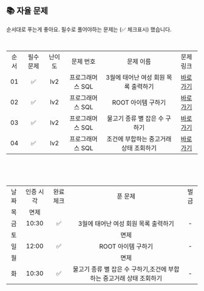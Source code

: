 
## 📚 자율 문제

순서대로 푸는게 좋아요.
필수로 풀어야하는 문제는 (✅ 체크표시) 했습니다.

<br/>
<table>
  <tr>
    <td align="center">순서</td>
    <td align="center">필수 문제</td>
    <td align="center">난이도</td>
    <td align="center">문제 번호</td>
    <td align="center">문제 이름</td>
    <td align="center">문제 링크</td>
  </tr>
   <tr>
    <td align="center">01</td>
    <td align="center">✅</td>
    <td align="center">lv2</td>
    <td align="center">프로그래머스 SQL</td>
    <td align="center">3월에 태어난 여성 회원 목록 출력하기</td>
    <td align="center">
<a href="https://school.programmers.co.kr/learn/courses/30/lessons/131120">바로가기</a></td>
  </tr>
   <tr>
    <td align="center">02</td>
    <td align="center">✅</td>
    <td align="center">lv2</td>
    <td align="center">프로그래머스 SQL</td>
    <td align="center">ROOT 아이템 구하기</td>
    <td align="center">
<a href="https://school.programmers.co.kr/learn/courses/30/lessons/273710">바로가기</a></td>
  </tr>
    <tr>
    <td align="center">03</td>
    <td align="center">✅</td>
    <td align="center">lv2</td>
    <td align="center">프로그래머스 SQL</td>
    <td align="center">물고기 종류 별 잡은 수 구하기</td>
    <td align="center">
<a href="https://school.programmers.co.kr/learn/courses/30/lessons/293257">바로가기</a></td>
  </tr>
    <tr>
    <td align="center">04</td>
    <td align="center">✅</td>
    <td align="center">lv2</td>
    <td align="center">프로그래머스 SQL</td>
    <td align="center">조건에 부합하는 중고거래 상태 조회하기</td>
    <td align="center">
<a href="https://school.programmers.co.kr/learn/courses/30/lessons/164672">바로가기</a></td>
  </tr>
</table>
<br/><br/>


<br>

<table>
  <tr>
    <td align="center">날짜</td>
    <td align="center">인증 시각</td>
    <td align="center">완료체크</td>
    <td align="center">푼 문제</td>
    <td align="center">벌금</td>
  </tr>
    <tr>
    <td align="center">목</td>
    <td align="center">면제</td>
    <td align="center"></td>
    <td align="center"></td>
    <td align="center"></td>
  </tr>
   <tr>
    <td align="center">금</td>
    <td align="center">10:30</td>
    <td align="center">✅</td>
    <td align="center">3월에 태어난 여성 회원 목록 출력하기	</td>
    <td align="center">-</td>
  </tr>
  <tr>
    <td align="center">토</td>
    <td align="center"></td>
    <td align="center"></td>
    <td align="center">면제</td>
    <td align="center"></td>
  </tr>
  <tr>
    <td align="center">일</td>
    <td align="center">12:00</td>
    <td align="center">✅</td>
    <td align="center">ROOT 아이템 구하기</td>
    <td align="center">-</td>
  </tr>
  <tr>
    <td align="center">월</td>
    <td align="center"></td>
    <td align="center"></td>
    <td align="center">면제</td>
    <td align="center"></td>
  </tr>
  <tr>
    <td align="center">화</td>
    <td align="center">10:30</td>
    <td align="center">✅</td>
    <td align="center">물고기 종류 별 잡은 수 구하기,조건에 부합하는 중고거래 상태 조회하기</td>
    <td align="center">-</td>
  </tr>
</table>
